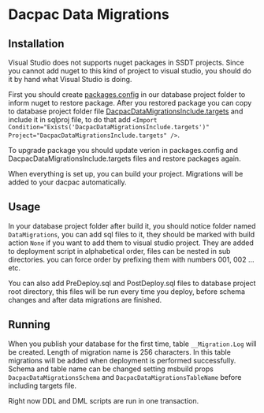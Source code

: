 # Dacpac Data Migrations

## Installation

Visual Studio does not supports nuget packages in SSDT projects. Since you cannot add nuget to this kind of project to visual studio, you should do it by hand what Visual Studio is doing. 

First you should create [packages.config](project-template-files/packages.config) in our database project folder to inform nuget to restore package.
After you restored package you can copy to database project folder file [DacpacDataMigrationsInclude.targets](project-template-files/DacpacDataMigrationsInclude.targets) and include it in sqlproj file, to do that add `<Import Condition="Exists('DacpacDataMigrationsInclude.targets')" Project="DacpacDataMigrationsInclude.targets" />`.

To upgrade package you should update verion in packages.config and DacpacDataMigrationsInclude.targets files and restore packages again.

When everything is set up, you can build your project. Migrations will be added to your dacpac automatically.

## Usage

In your database project folder after build it, you should notice folder named `DataMigrations`, you can add sql files to it, they should be marked with build action `None` if you want to add them to visual studio project. They are added to deployment script in alphabetical order, files can be nested in sub directories. you can force order by prefixing them with numbers 001, 002 ... etc.

You can also add PreDeploy.sql and PostDeploy.sql files to database project root directory, this files will be run every time you deploy, before schema changes and after data migrations are finished.

## Running

When you publish your database for the first time, table `__Migration.Log` will be created. Length of migration name is 256 characters. In this table migrations will be added when deployment is performed successfully. Schema and table name can be changed setting msbuild props `DacpacDataMigrationsSchema` and `DacpacDataMigrationsTableName` before including targets file.

Right now DDL and DML scripts are run in one transaction.
